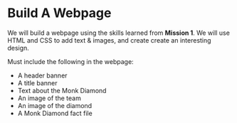 # Build A Webpage #

We will build a webpage using the skills learned from **Mission 1**.  We will use HTML and CSS to add text & images, and create create an interesting design.

Must include the following in the webpage:
- A header banner
- A title banner
- Text about the Monk Diamond
- An image of the team
- An image of the diamond
- A Monk Diamond fact file
